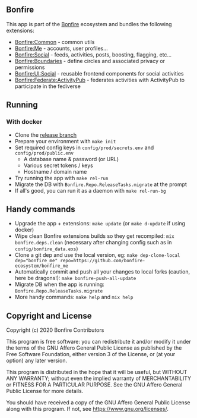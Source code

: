 ## Bonfire 

This app is part of the [Bonfire](https://bonfire.cafe/) ecosystem and bundles the following extensions:

- [Bonfire:Common](https://github.com/bonfire-ecosystem/bonfire_common) - common utils
- [Bonfire:Me](https://github.com/bonfire-ecosystem/bonfire_me) - accounts, user profiles...
- [Bonfire:Social](https://github.com/bonfire-ecosystem/bonfire_social) - feeds, activities, posts, boosting, flagging, etc...
- [Bonfire:Boundaries](https://github.com/bonfire-ecosystem/bonfire_boundaries) - define circles and associated privacy or permissions
- [Bonfire:UI:Social](https://github.com/bonfire-ecosystem/bonfire_ui_social) - reusable frontend components for social activities 
- [Bonfire:Federate:ActivityPub](https://github.com/bonfire-ecosystem/bonfire_federate_activitypub) - federates activities with ActivityPub to participate in the fediverse

## Running
### With docker
* Clone the [release branch](https://github.com/bonfire-ecosystem/bonfire-app/tree/release)
* Prepare your environment with `make init`
* Set required config keys in `config/prod/secrets.env` and `config/prod/public.env`
    * A database name & password (or URL)
    * Various secret tokens / keys
    * Hostname / domain name
* Try running the app with `make rel-run`
* Migrate the DB with `Bonfire.Repo.ReleaseTasks.migrate` at the prompt
* If all's good, you can run it as a daemon with `make rel-run-bg`


## Handy commands

* Upgrade the app + extensions: `make update`  (or `make d-update` if using docker)
* Wipe clean Bonfire extensions builds so they get recompiled: `mix bonfire.deps.clean` (necessary after changing config such as in `config/bonfire_data.exs`)
* Clone a git dep and use the local version, eg: `make dep-clone-local dep="bonfire_me" repo=https://github.com/bonfire-ecosystem/bonfire_me` 
* Automatically commit and push all your changes to local forks (caution, here be dragons!): `make bonfire-push-all-update` 
* Migrate DB when the app is running: `Bonfire.Repo.ReleaseTasks.migrate`
* More handy commands: `make help` and `mix help`


## Copyright and License

Copyright (c) 2020 Bonfire Contributors

This program is free software: you can redistribute it and/or modify
it under the terms of the GNU Affero General Public License as
published by the Free Software Foundation, either version 3 of the
License, or (at your option) any later version.

This program is distributed in the hope that it will be useful, but
WITHOUT ANY WARRANTY; without even the implied warranty of
MERCHANTABILITY or FITNESS FOR A PARTICULAR PURPOSE.  See the GNU
Affero General Public License for more details.

You should have received a copy of the GNU Affero General Public
License along with this program.  If not, see <https://www.gnu.org/licenses/>.
